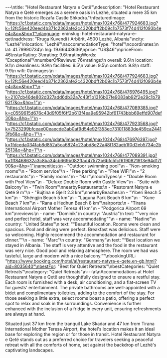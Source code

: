 ---\ntitle: "Hotel Restaurant Natyra e Qetë"\ndescription: "Hotel Restaurant Natyra e Qetë emerges as a serene oasis in Lezhë, situated a mere 35 km from the historic Rozafa Castle Shkodra."\nfeaturedImage: "https://cf.bstatic.com/xdata/images/hotel/max1024x768/477924683.jpg?k=12fc56e420eed4b371c2362afe2c4320bdff2b09c1b7573f74d412f093b4ee4c&o=&hp=1"\nlanguage: en\nslug: hotel-restaurant-natyra-e-qet\naddress: "Rruga Kuvendi i Arbërit, 4500 Lezhë, Albania"\ncity: "Lezhë"\nlocation: "Lezhë"\naccommodationType: "hotel"\ncoordinates:\n  lat: 41.79990734\n  lng: 19.66443636\nprice: "US$46"\npriceFrom: 46\nstarRating: 3\nrating: 9.6\nratingWords: "Exceptional"\nnumberOfReviews: 76\nratings:\n  overall: 9.6\n  location: 9.1\n  cleanliness: 9.9\n  facilities: 9.5\n  value: 9.5\n  comfort: 9.8\n  staff: 9.9\n  wifi: 0\nimages:\n  - "https://cf.bstatic.com/xdata/images/hotel/max1024x768/477924683.jpg?k=12fc56e420eed4b371c2362afe2c4320bdff2b09c1b7573f74d412f093b4ee4c&o=&hp=1"\n  - "https://cf.bstatic.com/xdata/images/hotel/max1024x768/476976495.jpg?k=2107cb46de802d327add6db32a7c43f1b1316b07fe9083ab92f2e29c1b7962f7&o=&hp=1"\n  - "https://cf.bstatic.com/xdata/images/hotel/max1024x768/477089385.jpg?k=c0559615d676c43d9f05f6ff2b613f4ea9e95942bf61743bbb69effd907def30&o=&hp=1"\n  - "https://cf.bstatic.com/xdata/images/hotel/max1024x768/477923568.jpg?k=7523299bfceae00eaecde3ab0af9d54e92f353ec731011883de459ca24413fb6&o=&hp=1"\n  - "https://cf.bstatic.com/xdata/images/hotel/max1024x768/476976397.jpg?k=1fdceda034fab8d852a5ca6824c23abd8e22a48f182aeb1f0d2eb5734c2b2513&o=&hp=1"\n  - "https://cf.bstatic.com/xdata/images/hotel/max1024x768/477089391.jpg?k=1ff8468632a3c8ba34cb669b082ffad47572b6bfc5fcf6190821913e94d17f90&o=&hp=1"\namenities:\n  - "Outdoor swimming pool"\n  - "Non-smoking rooms"\n  - "Room service"\n  - "Free parking"\n  - "Free WiFi"\n  - "2 restaurants"\n  - "Family rooms"\n  - "Bar"\nroomTypes:\n  - "Double Room with Pool View"\n  - "Deluxe Double Room with Castle View"\n  - "Suite with Balcony"\n  - "Twin Room"\nnearbyRestaurants:\n  - "Restorant Natyra e Qetë 9 m"\n  - "Bujtina e Gjelit 2.3 km"\nnearbyBeaches:\n  - "Ylberi Beach 5 km"\n  - "Shëngjin Beach 5 km"\n  - "Laguna Park Beach 6 km"\n  - "Kune Beach 7 km"\n  - "Rana e Hedhun Beach 8 km"\nairports:\n  - "Tirana International Airport Mother Teresa 41 km"\n  - "Podgorica Airport 69 km"\nreviews:\n  - name: "Dominik"\n    country: "Austria"\n    text: "“very nice and perfect hotel, staff was very accommodating”"\n  - name: "Nadine"\n    country: "United States"\n    text: "“Beautiful location. Rooms were clean and spacious. Pool and dining were perfect. Breakfast was delicious. Staff were so welcoming. Highly recommend the accommodation and restaurant for dinner.”"\n  - name: "Marc"\n    country: "Germany"\n    text: "“Best location we stayed in Albania. The staff is very attentive and the food in the restaurant was very nice. Good pool and relaxing atmosphere. The room we had was tasteful, large and modern with a nice balcony.”"\nbookingURL: "https://www.booking.com/hotel/al/restaurant-natyra-e-qete.en-gb.html?aid=8035640"\nbestFor: "Best for Quiet Retreats"\nbestCategories: "Quiet Retreats"\ncategory: "Quiet Retreats"\n---\n\nAccommodations at Hotel Restaurant Natyra e Qetë are thoughtfully designed to ensure a restful stay. Each room is furnished with a desk, air conditioning, and a flat-screen TV for guests' entertainment. The private bathrooms are well-appointed with a bidet and complimentary toiletries, adding to the comfort of the stay. For those seeking a little extra, select rooms boast a patio, offering a perfect spot to relax and soak in the surroundings. Convenience is further enhanced with the inclusion of a fridge in every unit, ensuring refreshments are always at hand.

Situated just 37 km from the tranquil Lake Skadar and 47 km from Tirana International Mother Teresa Airport, the hotel's location makes it an ideal base for exploring the region or for those in transit. Hotel Restaurant Natyra e Qetë stands out as a preferred choice for travelers seeking a peaceful retreat with all the comforts of home, set against the backdrop of Lezhë's captivating landscapes.